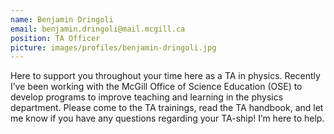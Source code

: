 ```yaml
---
name: Benjamin Dringoli
email: benjamin.dringoli@mail.mcgill.ca
position: TA Officer
picture: images/profiles/benjamin-dringoli.jpg
---
```


Here to support you throughout your time here as a TA in physics. Recently I’ve been working with the McGill Office of Science Education (OSE) to develop programs to improve teaching and learning in the physics department. Please come to the TA trainings, read the TA handbook, and let me know if you have any questions regarding your TA-ship! I’m here to help.
